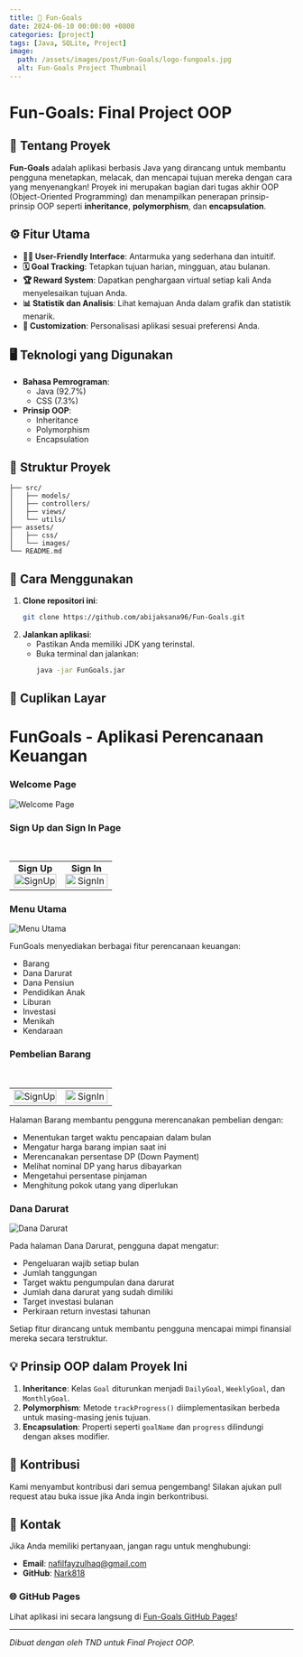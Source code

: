 ```yaml
---
title: 🎯 Fun-Goals
date: 2024-06-10 00:00:00 +0800
categories: [project]
tags: [Java, SQLite, Project]
image:
  path: /assets/images/post/Fun-Goals/logo-fungoals.jpg
  alt: Fun-Goals Project Thumbnail
---
```


# Fun-Goals: Final Project OOP

## 🌟 **Tentang Proyek**
**Fun-Goals** adalah aplikasi berbasis Java yang dirancang untuk membantu pengguna menetapkan, melacak, dan mencapai tujuan mereka dengan cara yang menyenangkan! Proyek ini merupakan bagian dari tugas akhir OOP (Object-Oriented Programming) dan menampilkan penerapan prinsip-prinsip OOP seperti **inheritance**, **polymorphism**, dan **encapsulation**.

## ⚙️ **Fitur Utama**
- **👨‍💻 User-Friendly Interface**: Antarmuka yang sederhana dan intuitif.
- **🗓️ Goal Tracking**: Tetapkan tujuan harian, mingguan, atau bulanan.
- **🏆 Reward System**: Dapatkan penghargaan virtual setiap kali Anda menyelesaikan tujuan Anda.
- **📊 Statistik dan Analisis**: Lihat kemajuan Anda dalam grafik dan statistik menarik.
- **🎨 Customization**: Personalisasi aplikasi sesuai preferensi Anda.

## 🖥️ **Teknologi yang Digunakan**
- **Bahasa Pemrograman**: 
  - Java (92.7%)
  - CSS (7.3%)
- **Prinsip OOP**:
  - Inheritance
  - Polymorphism
  - Encapsulation

## 📂 **Struktur Proyek**
```
├── src/
│   ├── models/
│   ├── controllers/
│   ├── views/
│   └── utils/
├── assets/
│   ├── css/
│   └── images/
└── README.md
```

## 🚀 **Cara Menggunakan**
1. **Clone repositori ini**:
   ```bash
   git clone https://github.com/abijaksana96/Fun-Goals.git
   ```
2. **Jalankan aplikasi**:
   - Pastikan Anda memiliki JDK yang terinstal.
   - Buka terminal dan jalankan:
     ```bash
     java -jar FunGoals.jar
     ```

## 📸 **Cuplikan Layar**
# FunGoals - Aplikasi Perencanaan Keuangan

### Welcome Page
![Welcome Page](/assets/images/post/Fun-Goals/LoginScene.png)

### Sign Up dan Sign In Page
<div align="center">
    <table>
        <tr>
            <td align="center" width="50%">
                <strong>Sign Up</strong><br>
                <img src="/assets/images/post/Fun-Goals/MenuSignup.png" alt="SignUp" style="width: 100%; max-width: 400px; height: auto;">
            </td>
            <td align="center" width="50%">
                <strong>Sign In</strong><br>
                <img src="/assets/images/post/Fun-Goals/MenuSignin.png" alt="SignIn" style="width: 100%; max-width: 400px; height: auto;">
            </td>
        </tr>
    </table>
</div>

### Menu Utama

![Menu Utama](/assets/images/post/Fun-Goals/HomeScene.png)

FunGoals menyediakan berbagai fitur perencanaan keuangan:
- Barang
- Dana Darurat
- Dana Pensiun
- Pendidikan Anak
- Liburan
- Investasi
- Menikah
- Kendaraan

### Pembelian Barang

<div align="center">
    <table>
        <tr>
            <td align="center" width="50%">
                <img src="/assets/images/post/Fun-Goals/Scene_Barang1.jpeg" alt="SignUp" style="width: 100%; max-width: 400px; height: auto;">
            </td>
            <td align="center" width="50%">
                <img src="/assets/images/post/Fun-Goals/Scene_Barang2.png" alt="SignIn" style="width: 100%; max-width: 400px; height: auto;">
            </td>
        </tr>
    </table>
</div>

Halaman Barang membantu pengguna merencanakan pembelian dengan:
- Menentukan target waktu pencapaian dalam bulan
- Mengatur harga barang impian saat ini
- Merencanakan persentase DP (Down Payment)
- Melihat nominal DP yang harus dibayarkan
- Mengetahui persentase pinjaman
- Menghitung pokok utang yang diperlukan

### Dana Darurat

![Dana Darurat](/assets/images/post/Fun-Goals/Scene_DanaDarurat.jpeg)

Pada halaman Dana Darurat, pengguna dapat mengatur:
- Pengeluaran wajib setiap bulan
- Jumlah tanggungan
- Target waktu pengumpulan dana darurat
- Jumlah dana darurat yang sudah dimiliki
- Target investasi bulanan
- Perkiraan return investasi tahunan

Setiap fitur dirancang untuk membantu pengguna mencapai mimpi finansial mereka secara terstruktur.


## 💡 **Prinsip OOP dalam Proyek Ini**
1. **Inheritance**: Kelas `Goal` diturunkan menjadi `DailyGoal`, `WeeklyGoal`, dan `MonthlyGoal`.
2. **Polymorphism**: Metode `trackProgress()` diimplementasikan berbeda untuk masing-masing jenis tujuan.
3. **Encapsulation**: Properti seperti `goalName` dan `progress` dilindungi dengan akses modifier.

## 🤝 **Kontribusi**
Kami menyambut kontribusi dari semua pengembang! Silakan ajukan pull request atau buka issue jika Anda ingin berkontribusi.

## 📧 **Kontak**
Jika Anda memiliki pertanyaan, jangan ragu untuk menghubungi:
- **Email**: nafilfayzulhaq@gmail.com
- **GitHub**: [Nark818](https://github.com/Nark818)

### 🌐 **GitHub Pages**
Lihat aplikasi ini secara langsung di [Fun-Goals GitHub Pages](https://github.com/abijaksana96/Fun-Goals)!

---

*Dibuat dengan oleh TND untuk Final Project OOP.*